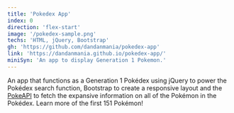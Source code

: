 ```yaml
---
title: 'Pokedex App'
index: 0
direction: 'flex-start'
image: '/pokedex-sample.png'
techs: 'HTML, jQuery, Bootstrap'
gh: 'https://github.com/dandanmania/pokedex-app'
link: 'https://dandanmania.github.io/pokedex-app/'
miniSyn: 'An app to display Generation 1 Pokemon.'
---
```


An app that functions as a Generation 1 Pokédex using jQuery to power the Pokédex search function, Bootstrap to create a responsive layout and the [PokeAPI](https://pokeapi.co/) to fetch the expansive information on all of the Pokémon in the Pokédex. Learn more of the first 151 Pokémon!
